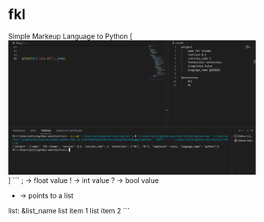 # fkl
Simple Markeup Language to Python
[![Screenshot](2022-01-09.png)]
´´´
; -> float value
! -> int value
? -> bool value
* -> points to a list

list:
&list_name
  list item 1
  list item 2
´´´
